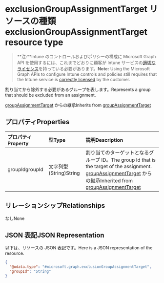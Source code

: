 # <a name="exclusiongroupassignmenttarget-resource-type"></a><span data-ttu-id="87b34-101">exclusionGroupAssignmentTarget リソースの種類</span><span class="sxs-lookup"><span data-stu-id="87b34-101">exclusionGroupAssignmentTarget resource type</span></span>

> <span data-ttu-id="87b34-102">**注:**Intune のコントロールおよびポリシーの構成に Microsoft Graph API を使用するには、これまでどおりに顧客が Intune サービスの[適切なライセンス](https://go.microsoft.com/fwlink/?linkid=839381)を持っている必要があります。</span><span class="sxs-lookup"><span data-stu-id="87b34-102">**Note:** Using the Microsoft Graph APIs to configure Intune controls and policies still requires that the Intune service is [correctly licensed](https://go.microsoft.com/fwlink/?linkid=839381) by the customer.</span></span>

<span data-ttu-id="87b34-103">割り当てから除外する必要があるグループを表します。</span><span class="sxs-lookup"><span data-stu-id="87b34-103">Represents a group that should be excluded from an assignment.</span></span>

<span data-ttu-id="87b34-104">[groupAssignmentTarget](../resources/intune_apps_groupassignmenttarget.md) からの継承</span><span class="sxs-lookup"><span data-stu-id="87b34-104">Inherits from [groupAssignmentTarget](../resources/intune_apps_groupassignmenttarget.md)</span></span>

## <a name="properties"></a><span data-ttu-id="87b34-105">プロパティ</span><span class="sxs-lookup"><span data-stu-id="87b34-105">Properties</span></span>
|<span data-ttu-id="87b34-106">プロパティ</span><span class="sxs-lookup"><span data-stu-id="87b34-106">Property</span></span>|<span data-ttu-id="87b34-107">型</span><span class="sxs-lookup"><span data-stu-id="87b34-107">Type</span></span>|<span data-ttu-id="87b34-108">説明</span><span class="sxs-lookup"><span data-stu-id="87b34-108">Description</span></span>|
|:---|:---|:---|
|<span data-ttu-id="87b34-109">groupId</span><span class="sxs-lookup"><span data-stu-id="87b34-109">groupId</span></span>|<span data-ttu-id="87b34-110">文字列型 (String)</span><span class="sxs-lookup"><span data-stu-id="87b34-110">String</span></span>|<span data-ttu-id="87b34-111">割り当てのターゲットとなるグループ ID。</span><span class="sxs-lookup"><span data-stu-id="87b34-111">The group Id that is the target of the assignment.</span></span> <span data-ttu-id="87b34-112">[groupAssignmentTarget](../resources/intune_apps_groupassignmenttarget.md) からの継承</span><span class="sxs-lookup"><span data-stu-id="87b34-112">Inherited from [groupAssignmentTarget](../resources/intune_apps_groupassignmenttarget.md)</span></span>|

## <a name="relationships"></a><span data-ttu-id="87b34-113">リレーションシップ</span><span class="sxs-lookup"><span data-stu-id="87b34-113">Relationships</span></span>
<span data-ttu-id="87b34-114">なし</span><span class="sxs-lookup"><span data-stu-id="87b34-114">None</span></span>
## <a name="json-representation"></a><span data-ttu-id="87b34-115">JSON 表記</span><span class="sxs-lookup"><span data-stu-id="87b34-115">JSON Representation</span></span>
<span data-ttu-id="87b34-116">以下は、リソースの JSON 表記です。</span><span class="sxs-lookup"><span data-stu-id="87b34-116">Here is a JSON representation of the resource.</span></span>
<!-- {
  "blockType": "resource",
  "keyProperty": "id",
  "@odata.type": "microsoft.graph.exclusionGroupAssignmentTarget"
}
-->
``` json
{
  "@odata.type": "#microsoft.graph.exclusionGroupAssignmentTarget",
  "groupId": "String"
}
```



